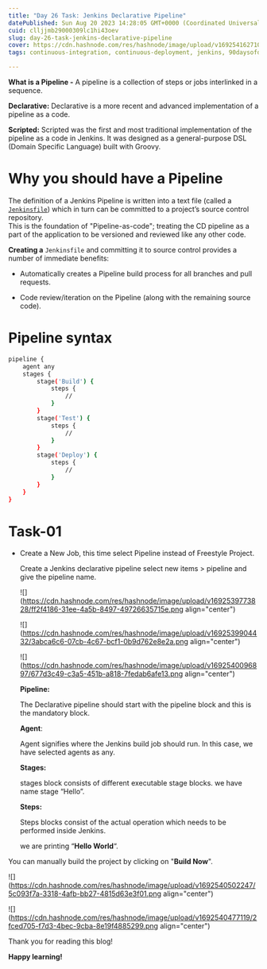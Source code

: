 ```yaml
---
title: "Day 26 Task: Jenkins Declarative Pipeline"
datePublished: Sun Aug 20 2023 14:28:05 GMT+0000 (Coordinated Universal Time)
cuid: clljjmb29000309lc1hi43oev
slug: day-26-task-jenkins-declarative-pipeline
cover: https://cdn.hashnode.com/res/hashnode/image/upload/v1692541627101/fd7aa0a5-921d-469c-b374-bb5011073d50.jpeg
tags: continuous-integration, continuous-deployment, jenkins, 90daysofdevops, trainwithshubham

---
```


**What is a Pipeline -** A pipeline is a collection of steps or jobs interlinked in a sequence.

**Declarative:** Declarative is a more recent and advanced implementation of a pipeline as a code.

**Scripted:** Scripted was the first and most traditional implementation of the pipeline as a code in Jenkins. It was designed as a general-purpose DSL (Domain Specific Language) built with Groovy.

# Why you should have a Pipeline

The definition of a Jenkins Pipeline is written into a text file (called a [`Jenkinsfile`](https://www.jenkins.io/doc/book/pipeline/jenkinsfile)) which in turn can be committed to a project’s source control repository.  
This is the foundation of "Pipeline-as-code"; treating the CD pipeline as a part of the application to be versioned and reviewed like any other code.

**Creating a** `Jenkinsfile` and committing it to source control provides a number of immediate benefits:

* Automatically creates a Pipeline build process for all branches and pull requests.
    
* Code review/iteration on the Pipeline (along with the remaining source code).
    

# Pipeline syntax

```bash
pipeline {
    agent any 
    stages {
        stage('Build') { 
            steps {
                // 
            }
        }
        stage('Test') { 
            steps {
                // 
            }
        }
        stage('Deploy') { 
            steps {
                // 
            }
        }
    }
}
```

# Task-01

* Create a New Job, this time select Pipeline instead of Freestyle Project.
    
    Create a Jenkins declarative pipeline select new items &gt; pipeline and give the pipeline name.
    
    ![](https://cdn.hashnode.com/res/hashnode/image/upload/v1692539773828/ff2f4186-31ee-4a5b-8497-49726635715e.png align="center")
    
    ![](https://cdn.hashnode.com/res/hashnode/image/upload/v1692539904432/3abca6c6-07cb-4c67-bcf1-0b9d762e8e2a.png align="center")
    
    ![](https://cdn.hashnode.com/res/hashnode/image/upload/v1692540096897/677d3c49-c3a5-451b-a818-7fedab6afe13.png align="center")
    
    **Pipeline:**
    
    The Declarative pipeline should start with the pipeline block and this is the mandatory block.
    
    **Agent**:
    
    Agent signifies where the Jenkins build job should run. In this case, we have selected agents as any.
    
    **Stages:**
    
    stages block consists of different executable stage blocks. we have name stage “Hello”.
    
    **Steps:**
    
    Steps blocks consist of the actual operation which needs to be performed inside Jenkins.
    
    we are printing “**Hello World**“.
    

You can manually build the project by clicking on "**Build Now**".

![](https://cdn.hashnode.com/res/hashnode/image/upload/v1692540502247/5c093f7a-3318-4afb-bb27-4815d63e3f01.png align="center")

![](https://cdn.hashnode.com/res/hashnode/image/upload/v1692540477119/2fced705-f7d3-4bec-9cba-8e19f4885299.png align="center")

Thank you for reading this blog!

**Happy learning!**
